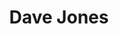 ---
avatar: /images/people/davejones.jpg
avatar_small: /images/people/davejones_small.jpg
bio: null
homepage: null
instagram: null
linkedin: null
title: Dave Jones
twitter: null
type: guest
username: davejones
youtube: null
---